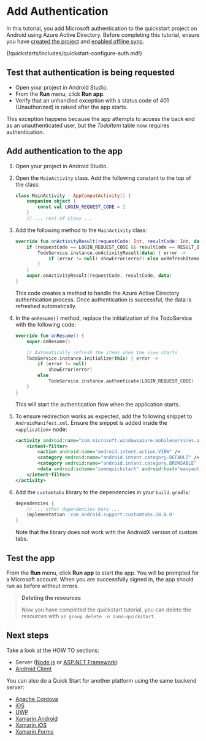 # Add Authentication

In this tutorial, you add Microsoft authentication to the quickstart project on Android using Azure Active Directory. Before completing this tutorial, ensure you have [created the project](index.md) and [enabled offline sync](offline.md).

{!quickstarts/includes/quickstart-configure-auth.md!}

## Test that authentication is being requested

* Open your project in Android Studio. 
* From the **Run** menu, click **Run app**.
* Verify that an unhandled exception with a status code of 401 (Unauthorized) is raised after the app starts.

This exception happens because the app attempts to access the back end as an unauthenticated user, but the *TodoItem* table now requires authentication.

## Add authentication to the app

1. Open your project in Android Studio.
2. Open the `MainActivity` class.  Add the following constant to the top of the class:

    ```kotlin linenums="16"
    class MainActivity : AppCompatActivity() {
        companion object {
            const val LOGIN_REQUEST_CODE = 1
        }
        // ... rest of class ...
    ```

3. Add the following method to the `MainActivity` class:

    ``` kotlin linenums="62"
    override fun onActivityResult(requestCode: Int, resultCode: Int, data: Intent?) {
        if (requestCode == LOGIN_REQUEST_CODE && resultCode == RESULT_OK) {
            TodoService.instance.onActivityResult(data) { error ->
                if (error != null) showError(error) else onRefreshItemsClicked()
            }
        }
        super.onActivityResult(requestCode, resultCode, data)
    }
    ```

    This code creates a method to handle the Azure Active Directory authentication process.  Once authentication is successful, the data is refreshed automatically.

4. In the `onResume()` method, replace the initialization of the TodoService with the following code:

    ``` kotlin linenums="53"
    override fun onResume() {
        super.onResume()

        // Automatically refresh the items when the view starts
        TodoService.instance.initialize(this) { error ->
            if (error != null)
                showError(error)
            else
                TodoService.instance.authenticate(LOGIN_REQUEST_CODE)
        }
    }
    ```

   This will start the authentication flow when the application starts.

5. To ensure redirection works as expected, add the following snippet to `AndroidManifest.xml`.  Ensure the snippet is added inside the `<application>` node:

    ```xml
    <activity android:name="com.microsoft.windowsazure.mobileservices.authentication.RedirectUrlActivity">
        <intent-filter>
            <action android:name="android.intent.action.VIEW" />
            <category android:name="android.intent.category.DEFAULT" />
            <category android:name="android.intent.category.BROWSABLE" />
            <data android:scheme="zumoquickstart" android:host="easyauth.callback"/>
        </intent-filter>
    </activity>
    ```

6. Add the `customtabs` library to the dependencies in your `build.gradle`:

    ```gradle
    dependencies {
        // ... other dependencies here ...
        implementation 'com.android.support:customtabs:28.0.0'
    }
    ```

    Note that the library does not work with the AndroidX version of custom tabs.

## Test the app

From the **Run** menu, click **Run app** to start the app.  You will be prompted for a Microsoft account.  When you are successfully signed in, the app should run as before without errors.

> **Deleting the resources**
>
> Now you have completed the quickstart tutorial, you can delete the resources with `az group delete -n zumo-quickstart`.

## Next steps

Take a look at the HOW TO sections:

* Server ([Node.js](../../howto/server/nodejs.md) or [ASP.NET Framework](../../howto/server/dotnet-framework.md))
* [Android Client](../../howto/client/android.md)

You can also do a Quick Start for another platform using the same backend server:

* [Apache Cordova](../cordova/index.md)
* [iOS](../ios/index.md)
* [UWP](../uwp/index.md)
* [Xamarin.Android](../xamarin-android/index.md)
* [Xamarin.iOS](../xamarin-ios/index.md)
* [Xamarin.Forms](../xamarin-forms/index.md)

